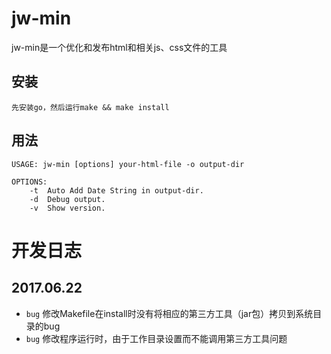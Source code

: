 # jw-min
jw-min是一个优化和发布html和相关js、css文件的工具

## 安装

	先安装go，然后运行make && make install

## 用法

	USAGE: jw-min [options] your-html-file -o output-dir 
	
	OPTIONS:
		-t 	Auto Add Date String in output-dir.
		-d 	Debug output.
		-v	Show version.
		
# 开发日志

## 2017.06.22

* `bug` 修改Makefile在install时没有将相应的第三方工具（jar包）拷贝到系统目录的bug
* `bug` 修改程序运行时，由于工作目录设置而不能调用第三方工具问题